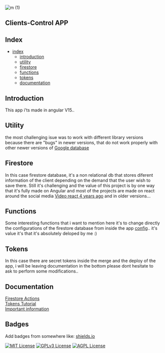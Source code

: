 
![m (1)](https://github.com/jose-campos1/clients-control/assets/106594685/522cd4af-f573-4371-a35c-8b1a2f6fa8fe)

<h2>Clients-Control APP<h2>

## Index
* [index](#index)
  * [introduction](#introduction)
  * [utility](#utility)
  * [firestore](#firestore)
  * [functions](#functions)
  * [tokens](#tokens)
  * [documentation](#documentation)

## Introduction

This app i'ts made in angular V15..

## Utility

the most challenging isue was to work with different library versions because there are "bugs" in newer versions, that do not work properly with other newer versions of [Google database](https://console.firebase.google.com/u/0/project/client-control-project/firestore/data/~2Fclients~2F1j96OtWKUgPXe77z9oUs)

## Firestore

In this case firestore database, it's a non relational db that stores diferent information of the client depending on the demand that the user wish to save there. Still it's challenging and the value of this project is by one way that it's fully made on Angular and most of the projects are made on react around the social media [Video react 4 years ago](https://www.youtube.com/watch?v=qWy9ylc3f9U&t=312s) and in older versions...

## Functions

Some interesting functions that i want to mention here it's to change directly the configurations of the firestore database from inside the app [config](https://github.com/jose-campos1/clients-control/blob/master/src/app/servicios/configuration-services.ts).. it's value it's that it's absolutely deloped by me :) 

## Tokens

In this case there are secret tokens inside the merge and the deploy of the app, i will be leaving documentation in the bottom please dont hesitate to ask to perform some modifications.. </p>

## Documentation

[Firestore Actions](https://github.com/marketplace/actions/github-action-for-firebase)
<br>
[Tokens Tutorial](https://www.youtube.com/watch?v=ohslXhhNdOM&list=PL8MdgUsZFQ9g1oGGLR4XohXqS1RYJ2ZXR&index=23)
<br>
[Important information](https://www.youtube.com/watch?v=CWjcjnYNAw4&list=PL8MdgUsZFQ9g1oGGLR4XohXqS1RYJ2ZXR&index=27)



## Badges

Add badges from somewhere like: [shields.io](https://shields.io/)

[![MIT License](https://img.shields.io/badge/License-MIT-green.svg)](https://choosealicense.com/licenses/mit/)
[![GPLv3 License](https://img.shields.io/badge/License-GPL%20v3-yellow.svg)](https://opensource.org/licenses/)
[![AGPL License](https://img.shields.io/badge/license-AGPL-blue.svg)](http://www.gnu.org/licenses/agpl-3.0)

